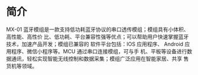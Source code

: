 <!--
 Copyright (C) 2024 wwhai

 This program is free software: you can redistribute it and/or modify
 it under the terms of the GNU Affero General Public License as
 published by the Free Software Foundation, either version 3 of the
 License, or (at your option) any later version.

 This program is distributed in the hope that it will be useful,
 but WITHOUT ANY WARRANTY; without even the implied warranty of
 MERCHANTABILITY or FITNESS FOR A PARTICULAR PURPOSE.  See the
 GNU Affero General Public License for more details.

 You should have received a copy of the GNU Affero General Public License
 along with this program.  If not, see <https://www.gnu.org/licenses/>.
-->
# 简介
MX-01 蓝牙模组是一款支持低功耗蓝牙协议的串口透传模组；模组具有小体积、高性能、高性价
比、低功耗、平台兼容性强等优点；可以帮助用户快速掌握蓝牙技术，加速产品开发；模组已兼容的
软件平台包括：IOS 应用程序、 Android 应用程序、微信小程序等。MCU 通过串口连接模组，可与手
机、平板等设备进行数据通讯，轻松实现智能无线控制和数据采集；模组广泛应用在智能家居、共享
售货机等领域。